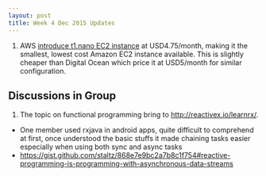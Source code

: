```yaml
---
layout: post
title: Week 4 Dec 2015 Updates
---
```


1. AWS [introduce t1.nano EC2 instance](https://aws.amazon.com/about-aws/whats-new/2015/12/introducing-t2-nano-the-smallest-lowest-cost-amazon-ec2-instance/) at USD4.75/month, making it the smallest, lowest cost Amazon EC2 instance available. This is slightly cheaper than Digital Ocean which price it at USD5/month for similar configuration.

## Discussions in Group

1. The topic on functional programming bring to http://reactivex.io/learnrx/.
  - One member used rxjava in android apps, quite difficult to comprehend at first, once understood the basic stuffs it made chaining tasks easier especially when using both sync and async tasks
  - https://gist.github.com/staltz/868e7e9bc2a7b8c1f754#reactive-programming-is-programming-with-asynchronous-data-streams
